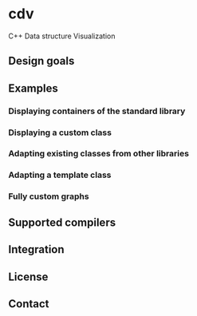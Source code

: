 # cdv

C++ Data structure Visualization

## Design goals

## Examples

### Displaying containers of the standard library

### Displaying a custom class

### Adapting existing classes from other libraries

### Adapting a template class

### Fully custom graphs

## Supported compilers

## Integration

## License

## Contact

